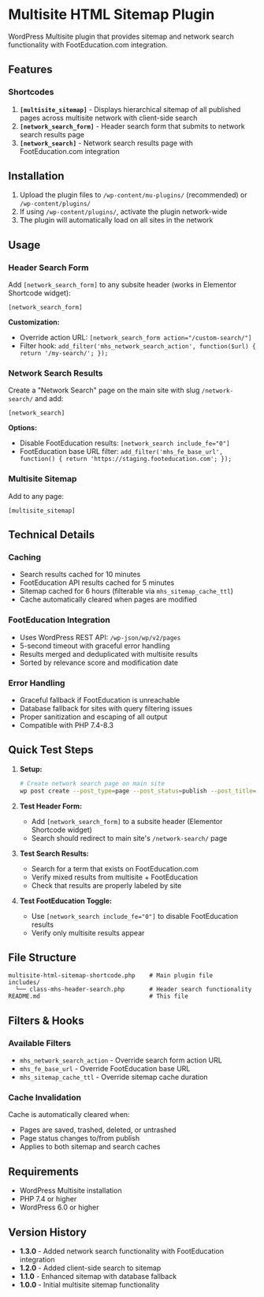 # Multisite HTML Sitemap Plugin

WordPress Multisite plugin that provides sitemap and network search functionality with FootEducation.com integration.

## Features

### Shortcodes

1. **`[multisite_sitemap]`** - Displays hierarchical sitemap of all published pages across multisite network with client-side search
2. **`[network_search_form]`** - Header search form that submits to network search results page
3. **`[network_search]`** - Network search results page with FootEducation.com integration

## Installation

1. Upload the plugin files to `/wp-content/mu-plugins/` (recommended) or `/wp-content/plugins/`
2. If using `/wp-content/plugins/`, activate the plugin network-wide
3. The plugin will automatically load on all sites in the network

## Usage

### Header Search Form

Add `[network_search_form]` to any subsite header (works in Elementor Shortcode widget):

```
[network_search_form]
```

**Customization:**
- Override action URL: `[network_search_form action="/custom-search/"]`
- Filter hook: `add_filter('mhs_network_search_action', function($url) { return '/my-search/'; });`

### Network Search Results

Create a "Network Search" page on the main site with slug `/network-search/` and add:

```
[network_search]
```

**Options:**
- Disable FootEducation results: `[network_search include_fe="0"]`
- FootEducation base URL filter: `add_filter('mhs_fe_base_url', function() { return 'https://staging.footeducation.com'; });`

### Multisite Sitemap

Add to any page:

```
[multisite_sitemap]
```

## Technical Details

### Caching
- Search results cached for 10 minutes
- FootEducation API results cached for 5 minutes
- Sitemap cached for 6 hours (filterable via `mhs_sitemap_cache_ttl`)
- Cache automatically cleared when pages are modified

### FootEducation Integration
- Uses WordPress REST API: `/wp-json/wp/v2/pages`
- 5-second timeout with graceful error handling
- Results merged and deduplicated with multisite results
- Sorted by relevance score and modification date

### Error Handling
- Graceful fallback if FootEducation is unreachable
- Database fallback for sites with query filtering issues
- Proper sanitization and escaping of all output
- Compatible with PHP 7.4-8.3

## Quick Test Steps

1. **Setup:**
   ```bash
   # Create network search page on main site
   wp post create --post_type=page --post_status=publish --post_title="Network Search" --post_content="[network_search]" --post_name="network-search"
   ```

2. **Test Header Form:**
   - Add `[network_search_form]` to a subsite header (Elementor Shortcode widget)
   - Search should redirect to main site's `/network-search/` page

3. **Test Search Results:**
   - Search for a term that exists on FootEducation.com
   - Verify mixed results from multisite + FootEducation
   - Check that results are properly labeled by site

4. **Test FootEducation Toggle:**
   - Use `[network_search include_fe="0"]` to disable FootEducation results
   - Verify only multisite results appear

## File Structure

```
multisite-html-sitemap-shortcode.php    # Main plugin file
includes/
  └── class-mhs-header-search.php       # Header search functionality
README.md                               # This file
```

## Filters & Hooks

### Available Filters
- `mhs_network_search_action` - Override search form action URL
- `mhs_fe_base_url` - Override FootEducation base URL
- `mhs_sitemap_cache_ttl` - Override sitemap cache duration

### Cache Invalidation
Cache is automatically cleared when:
- Pages are saved, trashed, deleted, or untrashed
- Page status changes to/from publish
- Applies to both sitemap and search caches

## Requirements

- WordPress Multisite installation
- PHP 7.4 or higher
- WordPress 6.0 or higher

## Version History

- **1.3.0** - Added network search functionality with FootEducation integration
- **1.2.0** - Added client-side search to sitemap
- **1.1.0** - Enhanced sitemap with database fallback
- **1.0.0** - Initial multisite sitemap functionality
